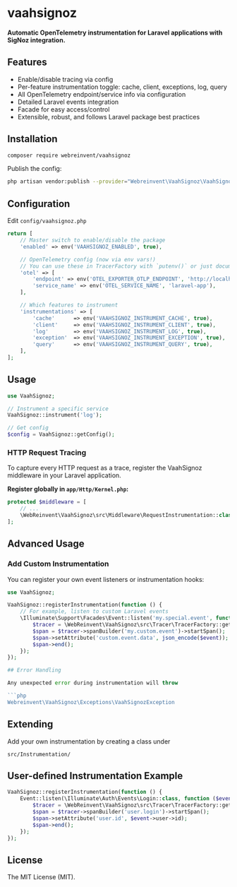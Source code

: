 # vaahsignoz

**Automatic OpenTelemetry instrumentation for Laravel applications with SigNoz integration.**

## Features

- Enable/disable tracing via config
- Per-feature instrumentation toggle: cache, client, exceptions, log, query
- All OpenTelemetry endpoint/service info via configuration
- Detailed Laravel events integration
- Facade for easy access/control
- Extensible, robust, and follows Laravel package best practices

## Installation

```bash
composer require webreinvent/vaahsignoz
```

Publish the config:

```bash
php artisan vendor:publish --provider="Webreinvent\VaahSignoz\VaahSignozServiceProvider" --tag="config"
```
## Configuration

Edit `config/vaahsignoz.php`

```php
return [
    // Master switch to enable/disable the package
    'enabled' => env('VAAHSIGNOZ_ENABLED', true),

    // OpenTelemetry config (now via env vars!)
    // You can use these in TracerFactory with `putenv()` or just document them.
    'otel' => [
        'endpoint' => env('OTEL_EXPORTER_OTLP_ENDPOINT', 'http://localhost:4318/v1/traces'),
        'service_name' => env('OTEL_SERVICE_NAME', 'laravel-app'),
    ],

    // Which features to instrument
    'instrumentations' => [
        'cache'      => env('VAAHSIGNOZ_INSTRUMENT_CACHE', true),
        'client'     => env('VAAHSIGNOZ_INSTRUMENT_CLIENT', true),
        'log'        => env('VAAHSIGNOZ_INSTRUMENT_LOG', true),
        'exception'  => env('VAAHSIGNOZ_INSTRUMENT_EXCEPTION', true),
        'query'      => env('VAAHSIGNOZ_INSTRUMENT_QUERY', true),
    ],
];
```

## Usage

```php
use VaahSignoz;

// Instrument a specific service
VaahSignoz::instrument('log');

// Get config
$config = VaahSignoz::getConfig();
```

### HTTP Request Tracing

To capture every HTTP request as a trace, register the VaahSignoz middleware in your Laravel application.

**Register globally in `app/Http/Kernel.php`:**

```php
protected $middleware = [
    // ...
    \WebReinvent\VaahSignoz\src\Middleware\RequestInstrumentation::class,
];
```
## Advanced Usage

### Add Custom Instrumentation

You can register your own event listeners or instrumentation hooks:

```php
use VaahSignoz;

VaahSignoz::registerInstrumentation(function () {
    // For example, listen to custom Laravel events
    \Illuminate\Support\Facades\Event::listen('my.special.event', function ($event) {
        $tracer = \WebReinvent\VaahSignoz\src\Tracer\TracerFactory::getTracer();
        $span = $tracer->spanBuilder('my.custom.event')->startSpan();
        $span->setAttribute('custom.event.data', json_encode($event));
        $span->end();
    });
});

## Error Handling

Any unexpected error during instrumentation will throw 

```php
Webreinvent\VaahSignoz\Exceptions\VaahSignozException
```

## Extending

Add your own instrumentation by creating a class under
```
src/Instrumentation/
```

## User-defined Instrumentation Example

```php
VaahSignoz::registerInstrumentation(function () {
    Event::listen(\Illuminate\Auth\Events\Login::class, function ($event) {
        $tracer = \WebReinvent\VaahSignoz\src\Tracer\TracerFactory::getTracer();
        $span = $tracer->spanBuilder('user.login')->startSpan();
        $span->setAttribute('user.id', $event->user->id);
        $span->end();
    });
});
```

## License

The MIT License (MIT).

